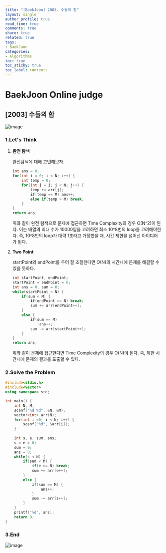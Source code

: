 ```yaml
---
title: "[BaekJoon] 2003. 수들의 합"
layout: single
author_profile: true
read_time: true
comments: true
share: true
related: true
tags:
- BaekJoon
categories:
- Algorithms
toc: true
toc_sticky: true
toc_label: contents
---
```


# BaekJoon Online judge
## [2003] 수들의 합
![image](https://user-images.githubusercontent.com/68745983/93484403-d4194000-f93c-11ea-9dfa-f5ba751cb591.png)

### 1.Let's Think
1. **완전 탐색** 

	완전탐색에 대해 고민해보자. 
    ```cpp
    int ans = 0;
    for(int i = 0; i < N; i++) {
    	int temp = 0;
    	for(int j = i; j < N; j++) {
        	temp += arr[j];
            if(temp == M) ans++;
            else if(temp > M) break;
        }
    }
    return ans;
    ```
    위와 같이 완전 탐색으로 문제에 접근하면 Time Complexity의 경우  O(N^2)이 된다. 이는 배열의 최대 수가 10000임을 고려하면 최소 10^8번의 loop를 고려해야한다. 즉, 10^8번의 loop가 대략 1초라고 가정했을 때, 시간 제한을 넘어선 아이디어가 된다.

 2. **Two Point** 
 
	startPoint와 endPoint를 두어 잘 조절한다면 O(N)의 시간내에 문제를 해결할 수 있을 듯하다.
    ```cpp
    int startPoint, endPoint;
    startPoint = endPoint = 0;
    int ans = 0, sum = 0;
    while(startPoint < N) {
    	if(sum < M) {
        	if(endPoint >= N) break;
            sum += arr[endPoint++];
        }
        else {
        	if(sum == M)
        		ans++;
            sum -= arr[startPoint++];
        }
    }
    return ans;
    ```
    위와 같이 문제에 접근한다면 Time Complexity의 경우 O(N)이 된다. 즉, 제한 시간내에 문제의 결과를 도출할 수 있다.

### 2.Solve the Problem
```cpp
#include<stdio.h>
#include<vector>
using namespace std;

int main() {
    int N, M;
    scanf("%d %d", &N, &M);
    vector<int> arr(N);
    for(int i =0; i < N; i++) {
        scanf("%d", &arr[i]);
    }
    
    int s, e, sum, ans;
    s = e = 0;
    sum = 0;
    ans = 0;
    while(s < N) {
        if(sum < M) {
            if(e >= N) break;
            sum += arr[e++];
        }
        else {
            if(sum == M) {
                ans++;    
            }
            sum -= arr[s++];
        }
    }
    printf("%d", ans);
    return 0;
}
```

### 3.End
![image](https://user-images.githubusercontent.com/68745983/93576793-3a05d600-f9d6-11ea-9d66-fe38b6c45f0e.png)
